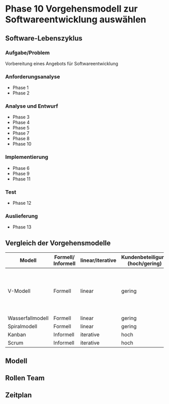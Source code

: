# Phase 10 Vorgehensmodell zur Softwareentwicklung auswählen
## Software-Lebenszyklus
### Aufgabe/Problem
Vorbereitung eines Angebots für Softwareentwicklung
### Anforderungsanalyse
- Phase 1
- Phase 2
### Analyse und Entwurf
- Phase 3
- Phase 4
- Phase 5
- Phase 7
- Phase 8
- Phase 10
### Implementierung
- Phase 6
- Phase 9
- Phase 11
### Test
- Phase 12
### Auslieferung
- Phase 13
## Vergleich der Vorgehensmodelle 
| Modell           | Formell/ Informell | linear/iterative | Kundenbeteiligung (hoch/gering) | Vorteile       | Nachteile                              | Anwendung                                                                                                    |
|------------------|--------------------|------------------|---------------------------------|----------------|----------------------------------------|--------------------------------------------------------------------------------------------------------------|
| V-Modell         | Formell            | linear           | gering                          | klare Struktur | aufwendige bei anstehenden  Änderungen | -Einfache kleine oder mittelgroße Softwareprojekte mit klar definierten und unveränderlichen Anforderungen - |
| Wasserfallmodell | Formell            | linear           | gering                          |                |                                        |                                                                                                              |
| Spiralmodell     | Formell            | linear           | gering                          |                |                                        |                                                                                                              |
| Kanban           | Informell          | iterative        | hoch                            |                |                                        |                                                                                                              |
| Scrum            | Informell          | iterative        | hoch                            |                |                                        |                                                                                                              |
## Modell
## Rollen Team
## Zeitplan  
